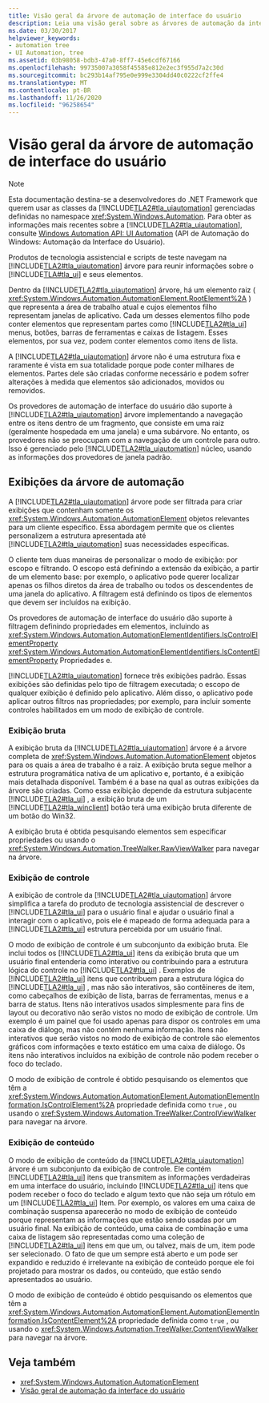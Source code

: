 ```yaml
---
title: Visão geral da árvore de automação de interface do usuário
description: Leia uma visão geral sobre as árvores de automação da interface do usuário. Saiba mais sobre exibições diferentes de uma árvore de automação de interface do usuário, como exibição bruta, exibição de controle e exibição de conteúdo.
ms.date: 03/30/2017
helpviewer_keywords:
- automation tree
- UI Automation, tree
ms.assetid: 03b98058-bdb3-47a0-8ff7-45e6cdf67166
ms.openlocfilehash: 99735007a3058f45585e812e2ec3f955d7a2c30d
ms.sourcegitcommit: bc293b14af795e0e999e3304dd40c0222cf2ffe4
ms.translationtype: MT
ms.contentlocale: pt-BR
ms.lasthandoff: 11/26/2020
ms.locfileid: "96258654"
---
```

# <a name="ui-automation-tree-overview"></a>Visão geral da árvore de automação de interface do usuário

> [!NOTE]
> Esta documentação destina-se a desenvolvedores do .NET Framework que querem usar as classes da [!INCLUDE[TLA2#tla_uiautomation](../../../includes/tla2sharptla-uiautomation-md.md)] gerenciadas definidas no namespace <xref:System.Windows.Automation>. Para obter as informações mais recentes sobre a [!INCLUDE[TLA2#tla_uiautomation](../../../includes/tla2sharptla-uiautomation-md.md)], consulte [Windows Automation API: UI Automation](/windows/win32/winauto/entry-uiauto-win32) (API de Automação do Windows: Automação da Interface do Usuário).  
  
 Produtos de tecnologia assistencial e scripts de teste navegam na [!INCLUDE[TLA2#tla_uiautomation](../../../includes/tla2sharptla-uiautomation-md.md)] árvore para reunir informações sobre o [!INCLUDE[TLA#tla_ui](../../../includes/tlasharptla-ui-md.md)] e seus elementos.  
  
 Dentro da [!INCLUDE[TLA2#tla_uiautomation](../../../includes/tla2sharptla-uiautomation-md.md)] árvore, há um elemento raiz ( <xref:System.Windows.Automation.AutomationElement.RootElement%2A> ) que representa a área de trabalho atual e cujos elementos filho representam janelas de aplicativo. Cada um desses elementos filho pode conter elementos que representam partes como [!INCLUDE[TLA2#tla_ui](../../../includes/tla2sharptla-ui-md.md)] menus, botões, barras de ferramentas e caixas de listagem. Esses elementos, por sua vez, podem conter elementos como itens de lista.  
  
 A [!INCLUDE[TLA2#tla_uiautomation](../../../includes/tla2sharptla-uiautomation-md.md)] árvore não é uma estrutura fixa e raramente é vista em sua totalidade porque pode conter milhares de elementos. Partes dele são criadas conforme necessário e podem sofrer alterações à medida que elementos são adicionados, movidos ou removidos.  
  
 Os provedores de automação de interface do usuário dão suporte à [!INCLUDE[TLA2#tla_uiautomation](../../../includes/tla2sharptla-uiautomation-md.md)] árvore implementando a navegação entre os itens dentro de um fragmento, que consiste em uma raiz (geralmente hospedada em uma janela) e uma subárvore. No entanto, os provedores não se preocupam com a navegação de um controle para outro. Isso é gerenciado pelo [!INCLUDE[TLA2#tla_uiautomation](../../../includes/tla2sharptla-uiautomation-md.md)] núcleo, usando as informações dos provedores de janela padrão.  
  
<a name="uiautomation_tree_view"></a>

## <a name="views-of-the-automation-tree"></a>Exibições da árvore de automação  

 A [!INCLUDE[TLA2#tla_uiautomation](../../../includes/tla2sharptla-uiautomation-md.md)] árvore pode ser filtrada para criar exibições que contenham somente os <xref:System.Windows.Automation.AutomationElement> objetos relevantes para um cliente específico. Essa abordagem permite que os clientes personalizem a estrutura apresentada até [!INCLUDE[TLA2#tla_uiautomation](../../../includes/tla2sharptla-uiautomation-md.md)] suas necessidades específicas.  
  
 O cliente tem duas maneiras de personalizar o modo de exibição: por escopo e filtrando. O escopo está definindo a extensão da exibição, a partir de um elemento base: por exemplo, o aplicativo pode querer localizar apenas os filhos diretos da área de trabalho ou todos os descendentes de uma janela do aplicativo. A filtragem está definindo os tipos de elementos que devem ser incluídos na exibição.  
  
 Os provedores de automação de interface do usuário dão suporte à filtragem definindo propriedades em elementos, incluindo as <xref:System.Windows.Automation.AutomationElementIdentifiers.IsControlElementProperty> <xref:System.Windows.Automation.AutomationElementIdentifiers.IsContentElementProperty> Propriedades e.  
  
 [!INCLUDE[TLA2#tla_uiautomation](../../../includes/tla2sharptla-uiautomation-md.md)] fornece três exibições padrão. Essas exibições são definidas pelo tipo de filtragem executada; o escopo de qualquer exibição é definido pelo aplicativo. Além disso, o aplicativo pode aplicar outros filtros nas propriedades; por exemplo, para incluir somente controles habilitados em um modo de exibição de controle.  
  
<a name="uiautomation_raw_view"></a>

### <a name="raw-view"></a>Exibição bruta  

 A exibição bruta da [!INCLUDE[TLA2#tla_uiautomation](../../../includes/tla2sharptla-uiautomation-md.md)] árvore é a árvore completa de <xref:System.Windows.Automation.AutomationElement> objetos para os quais a área de trabalho é a raiz. A exibição bruta segue melhor a estrutura programática nativa de um aplicativo e, portanto, é a exibição mais detalhada disponível. Também é a base na qual as outras exibições da árvore são criadas. Como essa exibição depende da estrutura subjacente [!INCLUDE[TLA2#tla_ui](../../../includes/tla2sharptla-ui-md.md)] , a exibição bruta de um [!INCLUDE[TLA2#tla_winclient](../../../includes/tla2sharptla-winclient-md.md)] botão terá uma exibição bruta diferente de um botão do Win32.  
  
 A exibição bruta é obtida pesquisando elementos sem especificar propriedades ou usando o <xref:System.Windows.Automation.TreeWalker.RawViewWalker> para navegar na árvore.  
  
<a name="uiautomation_control_view"></a>

### <a name="control-view"></a>Exibição de controle  

 A exibição de controle da [!INCLUDE[TLA2#tla_uiautomation](../../../includes/tla2sharptla-uiautomation-md.md)] árvore simplifica a tarefa do produto de tecnologia assistencial de descrever o [!INCLUDE[TLA2#tla_ui](../../../includes/tla2sharptla-ui-md.md)] para o usuário final e ajudar o usuário final a interagir com o aplicativo, pois ele é mapeado de forma adequada para a [!INCLUDE[TLA2#tla_ui](../../../includes/tla2sharptla-ui-md.md)] estrutura percebida por um usuário final.  
  
 O modo de exibição de controle é um subconjunto da exibição bruta. Ele inclui todos os [!INCLUDE[TLA2#tla_ui](../../../includes/tla2sharptla-ui-md.md)] itens da exibição bruta que um usuário final entenderia como interativo ou contribuindo para a estrutura lógica do controle no [!INCLUDE[TLA2#tla_ui](../../../includes/tla2sharptla-ui-md.md)] . Exemplos de [!INCLUDE[TLA2#tla_ui](../../../includes/tla2sharptla-ui-md.md)] itens que contribuem para a estrutura lógica do [!INCLUDE[TLA2#tla_ui](../../../includes/tla2sharptla-ui-md.md)] , mas não são interativos, são contêineres de item, como cabeçalhos de exibição de lista, barras de ferramentas, menus e a barra de status. Itens não interativos usados simplesmente para fins de layout ou decorativo não serão vistos no modo de exibição de controle. Um exemplo é um painel que foi usado apenas para dispor os controles em uma caixa de diálogo, mas não contém nenhuma informação. Itens não interativos que serão vistos no modo de exibição de controle são elementos gráficos com informações e texto estático em uma caixa de diálogo. Os itens não interativos incluídos na exibição de controle não podem receber o foco do teclado.  
  
 O modo de exibição de controle é obtido pesquisando os elementos que têm a <xref:System.Windows.Automation.AutomationElement.AutomationElementInformation.IsControlElement%2A> propriedade definida como `true` , ou usando o <xref:System.Windows.Automation.TreeWalker.ControlViewWalker> para navegar na árvore.  
  
<a name="uiautomation_content_view"></a>

### <a name="content-view"></a>Exibição de conteúdo  

 O modo de exibição de conteúdo da [!INCLUDE[TLA2#tla_uiautomation](../../../includes/tla2sharptla-uiautomation-md.md)] árvore é um subconjunto da exibição de controle. Ele contém [!INCLUDE[TLA2#tla_ui](../../../includes/tla2sharptla-ui-md.md)] itens que transmitem as informações verdadeiras em uma interface do usuário, incluindo [!INCLUDE[TLA2#tla_ui](../../../includes/tla2sharptla-ui-md.md)] itens que podem receber o foco do teclado e algum texto que não seja um rótulo em um [!INCLUDE[TLA2#tla_ui](../../../includes/tla2sharptla-ui-md.md)] Item. Por exemplo, os valores em uma caixa de combinação suspensa aparecerão no modo de exibição de conteúdo porque representam as informações que estão sendo usadas por um usuário final. Na exibição de conteúdo, uma caixa de combinação e uma caixa de listagem são representadas como uma coleção de [!INCLUDE[TLA2#tla_ui](../../../includes/tla2sharptla-ui-md.md)] itens em que um, ou talvez, mais de um, item pode ser selecionado. O fato de que um sempre está aberto e um pode ser expandido e reduzido é irrelevante na exibição de conteúdo porque ele foi projetado para mostrar os dados, ou conteúdo, que estão sendo apresentados ao usuário.  
  
 O modo de exibição de conteúdo é obtido pesquisando os elementos que têm a <xref:System.Windows.Automation.AutomationElement.AutomationElementInformation.IsContentElement%2A> propriedade definida como `true` , ou usando o <xref:System.Windows.Automation.TreeWalker.ContentViewWalker> para navegar na árvore.  
  
## <a name="see-also"></a>Veja também

- <xref:System.Windows.Automation.AutomationElement>
- [Visão geral de automação da interface do usuário](ui-automation-overview.md)

